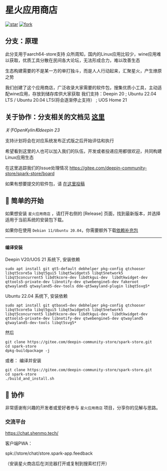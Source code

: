 #  星火应用商店
[![star](https://gitee.com/deepin-community-store/spark-store/badge/star.svg?theme=gvp)](https://gitee.com/deepin-community-store/spark-store/stargazers)  [![fork](https://gitee.com/deepin-community-store/spark-store/badge/fork.svg?theme=gvp)](https://gitee.com/deepin-community-store/spark-store/members)

## 分支：原理

此分支用于aarch64-store支持
众所周知，国内的Linux应用比较少，wine应用难以获取，优质工具分散在民间各大论坛，无法形成合力，难以改善生态

生态构建需要的不是某一方的单打独斗，而是人人行动起来，汇聚星火，产生燎原之势

我们创建了这个应用商店，广泛收录大家需要的软件包，搜集优质小工具，主动适配wine应用，存放到储存库供大家获取
我们支持：Deepin 20 ; Ubuntu 22.04 LTS / Ubuntu 20.04 LTS(将会逐渐停止支持） ; UOS Home 21

## 关于协作：分支相关的文档见 [这里](https://deepin-community-store.gitee.io/spark-wiki/#/Dev/Spark-Store-Git-Repo)

*关于OpenKylin和deepin 23*

支持计划将会在对应系统发布正式版之后开始评估和执行

希望看到这里的人也可以加入我们的队伍，开发或者投递应用都很欢迎，共同构建Linux应用生态

在这里追踪我们的Issue处理情况 https://gitee.com/deepin-community-store/spark-store/board

如果有想要提交的软件包，请 [在这里投稿](https://upload.deepinos.org/index)


## 🙌 简单的开始

如果想安装 `星火应用商店` ，请打开右侧的 [Release] 页面，找到最新版本，并选择适用于当前系统的安装包下载。

如果你在使用 `Debian 11/Ubuntu 20.04`，你需要额外下载[依赖补充包](https://code.gitlink.org.cn/shenmo7192/spark-store-dependencies/raw/branch/master/spark-store-dependencies-kylin.zip)

---
#### 编译安装


Deepin V20/UOS 21 系统下, 安装依赖

```shell
sudo apt install git qt5-default debhelper pkg-config qtchooser libqt5core5a libqt5gui5 libqt5widgets5 libqt5network5 libqt5concurrent5 libdtkcore-dev libdtkgui-dev  libdtkwidget-dev qttools5-private-dev libnotify-dev qtwebengine5-dev fakeroot qtwayland5 qtwayland5-dev-tools dde-qt5wayland-plugin libqt5svg5*

```

Ubuntu 22.04 系统下, 安装依赖
```shell
sudo apt install git qtbase5-dev debhelper pkg-config qtchooser libqt5core5a libqt5gui5 libqt5widgets5 libqt5network5 libqt5concurrent5 libdtkcore-dev libdtkgui-dev  libdtkwidget-dev qttools5-private-dev libnotify-dev qtwebengine5-dev qtwayland5 qtwayland5-dev-tools libqt5svg5*

```

然后
```shell
git clone https://gitee.com/deepin-community-store/spark-store.git
cd spark-store
dpkg-buildpackage -j
```

或者： 编译并安装
```shell
git clone https://gitee.com/deepin-community-store/spark-store.git
cd spark-store
./build_and_install.sh
```


## 🚀 协作

非常感谢有兴趣的开发者或爱好者参与 `星火应用商店` 项目，分享你的见解与思路。

### 交流平台

https://chat.shenmo.tech/

客户端PWA：

spk://store/chat/store.spark-app.feedback

（安装星火商店后在浏览器打开或复制到搜索栏打开）
